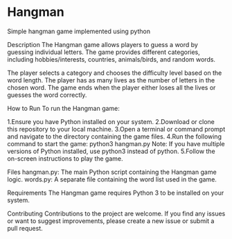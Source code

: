 # Hangman
Simple hangman game implemented using python

Description
The Hangman game allows players to guess a word by guessing individual letters. The game provides different categories, including hobbies/interests, countries, animals/birds, and random words.

The player selects a category and chooses the difficulty level based on the word length. The player has as many lives as the number of letters in the chosen word. The game ends when the player either loses all the lives or guesses the word correctly.

How to Run
To run the Hangman game:

1.Ensure you have Python installed on your system.
2.Download or clone this repository to your local machine.
3.Open a terminal or command prompt and navigate to the directory containing the game files.
4.Run the following command to start the game:
      python3 hangman.py
Note: If you have multiple versions of Python installed, use python3 instead of python.
5.Follow the on-screen instructions to play the game.

Files
hangman.py: The main Python script containing the Hangman game logic.
words.py: A separate file containing the word list used in the game.

Requirements
The Hangman game requires Python 3 to be installed on your system.

Contributing
Contributions to the project are welcome. If you find any issues or want to suggest improvements, please create a new issue or submit a pull request.
